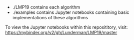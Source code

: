 * ./LMP19 contains each algorithm
* ./examples contains Jupyter notebooks containing basic implementations of these algorithms

To view the Jupyter notebooks within this reposititory, visit: 
https://mybinder.org/v2/gh/Lunderman/LMP19/master
